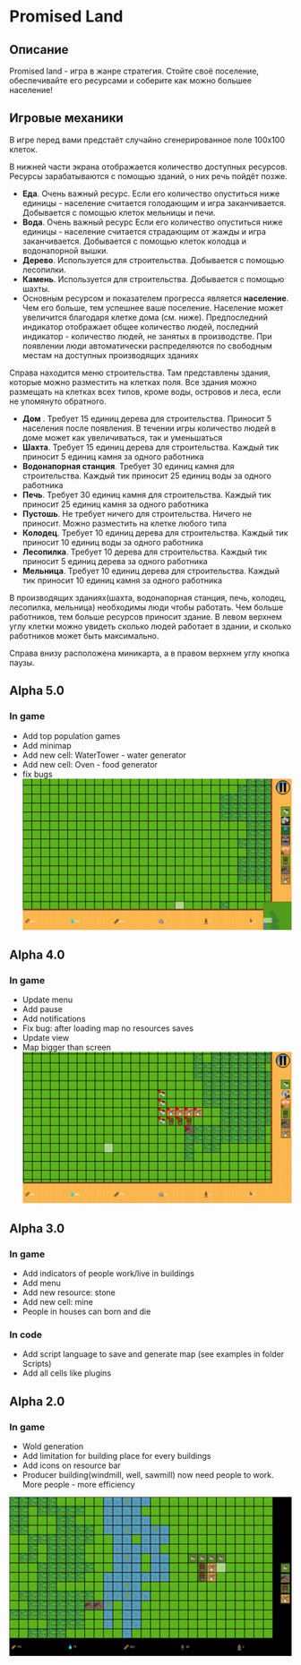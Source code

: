 # Promised Land
## Описание
Promised land - игра в жанре стратегия. 
Стойте своё поселение, обеспечивайте его ресурсами и соберите как можно большее население!

## Игровые механики
В игре перед вами предстаёт случайно сгенерированное поле 100x100 клеток.

В нижней части экрана отображается количество доступных ресурсов. Ресурсы зарабатываются с помощью зданий, о них речь пойдёт позже.

* __Еда__. Очень важный ресурс. Если его количество опуститься ниже единицы - население считается голодающим и игра заканчивается. Добывается с помощью клеток мельницы и печи.
* __Вода__. Очень важный ресурс Если его количество опуститься ниже единицы - население считается страдающим от жажды и игра заканчивается. Добывается с помощью клеток колодца и водонапорной вышки.
* __Дерево__. Используется для строительства. Добывается с помощью лесопилки.
* __Камень__. Используется для строительства. Добывается с помощью шахты. 
* Основным ресурсом и показателем прогресса является __население__. Чем его больше, тем успешнее ваше поселение. Население может увеличится благодаря клетке дома (см. ниже). Предпоследний индикатор отображает общее количество людей, последний индикатор - количество людей, не занятых в производстве. При появлении люди автоматически распределяются по свободным местам на доступных производящих зданиях

Справа находится меню строительства. Там представлены здания, которые можно разместить на клетках поля. Все здания можно размещать на клетках всех типов, кроме воды, островов и леса, если не упомянуто обратного.
* __Дом__ . Требует 15 единиц дерева для строительства. Приносит 5 населения после появления. В течении игры количество людей в доме может как увеличиваться, так и уменьшаться
* __Шахта__. Требует 15 единиц дерева для строительства. Каждый тик приносит 5 единиц камня за одного работника
* __Водонапорная станция__. Требует 30 единиц камня для строительства. Каждый тик приносит 25 единиц воды за одного работника
* __Печь__. Требует 30 единиц камня для строительства. Каждый тик приносит 25 единиц камня за одного работника
* __Пустошь__. Не требует ничего для строительства. Ничего не приносит. Можно разместить на клетке любого типа
* __Колодец__. Требует 10 единиц дерева для строительства. Каждый тик приносит 10 единиц воды за одного работника
* __Лесопилка__. Требует 10 дерева для строительства. Каждый тик приносит 5 единиц дерева за одного работника
* __Мельница__. Требует 10 единиц дерева для строительства. Каждый тик приносит 10 единиц камня за одного работника

В производящих зданиях(шахта, водонапорная станция, печь, колодец, лесопилка, мельница) необходимы люди чтобы работать. Чем больше работников, тем больше ресурсов приносит здание. В левом верхнем углу клетки можно увидеть сколько людей работает в здании, и сколько работников может быть максимально.

Справа внизу расположена миникарта, а в правом верхнем углу кнопка паузы.

## Alpha 5.0
### In game
* Add top population games
* Add minimap
* Add new cell: WaterTower - water generator
* Add new cell: Oven - food generator
* fix bugs
![](Assets/Alpha5_0.png "Gameplay screenshot")

## Alpha 4.0
### In game
* Update menu
* Add pause
* Add notifications
* Fix bug: after loading map no resources saves
* Update view
* Map bigger than screen
![](Assets/Alpha4_0.png "Gameplay screenshot")

## Alpha 3.0
### In game
* Add indicators of people work/live in buildings
* Add menu
* Add new resource: stone
* Add new cell: mine
* People in houses can born and die
### In code
* Add script language to save and generate map (see examples in folder Scripts)
* Add all cells like plugins 

## Alpha 2.0
### In game
* Wold generation
* Add limitation for building place for every buildings
* Add icons on resource bar
* Producer building(windmill, well, sawmill) now need people to work. More people - more efficiency

![](Assets/Alpha2_0.png "Gameplay screenshot")
